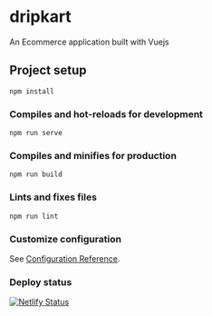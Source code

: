 # dripkart

An Ecommerce application built with Vuejs


## Project setup
```
npm install
```

### Compiles and hot-reloads for development
```
npm run serve
```

### Compiles and minifies for production
```
npm run build
```

### Lints and fixes files
```
npm run lint
```

### Customize configuration
See [Configuration Reference](https://cli.vuejs.org/config/).

### Deploy status
[![Netlify Status](https://api.netlify.com/api/v1/badges/25d87299-f466-4d4f-9ce4-e83e06f98a85/deploy-status)](https://app.netlify.com/sites/dripkart/deploys)
